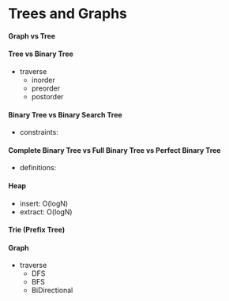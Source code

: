 # Trees and Graphs

#### Graph vs Tree

#### Tree vs Binary Tree
- traverse
  - inorder
  - preorder
  - postorder 

#### Binary Tree vs Binary Search Tree
- constraints:

#### Complete Binary Tree vs Full Binary Tree vs Perfect Binary Tree
- definitions:

#### Heap
- insert: O(logN)
- extract: O(logN)

#### Trie (Prefix Tree)

#### Graph
- traverse
  - DFS
  - BFS
  - BiDirectional
